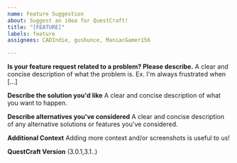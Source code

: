 ```yaml
---
name: Feature Suggestion
about: Suggest an idea for QuestCraft!
title: "[FEATURE]"
labels: feature
assignees: CADIndie, gusbunce, ManiacGamer156

---
```


**Is your feature request related to a problem? Please describe.**
A clear and concise description of what the problem is. Ex. I'm always frustrated when [...]

**Describe the solution you'd like**
A clear and concise description of what you want to happen.

**Describe alternatives you've considered**
A clear and concise description of any alternative solutions or features you've considered.

**Additional Context**
Adding more context and/or screenshots is useful to us!

**QuestCraft Version**
(3.0.1,3.1..)
